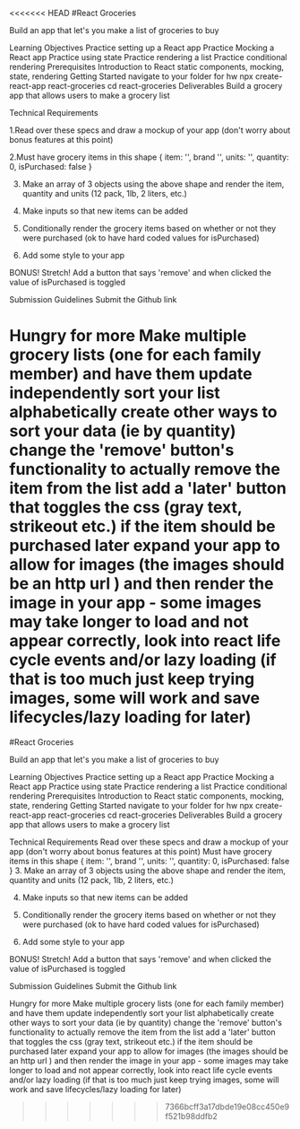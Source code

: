 <<<<<<< HEAD
#React Groceries

Build an app that let's you make a list of groceries to buy

Learning Objectives
Practice setting up a React app
Practice Mocking a React app
Practice using state
Practice rendering a list
Practice conditional rendering
Prerequisites
Introduction to React static components, mocking, state, rendering
Getting Started
navigate to your folder for hw
npx create-react-app react-groceries
cd react-groceries
Deliverables
Build a grocery app that allows users to make a grocery list

Technical Requirements

1.Read over these specs and draw a mockup of your app (don't worry about bonus features at this point)

2.Must have grocery items in this shape
{
  item: '',
  brand '',
  units: '',
  quantity: 0,
  isPurchased: false
}

3. Make an array of 3 objects using the above shape and render the item, quantity and units (12 pack, 1lb, 2 liters, etc.)

4. Make inputs so that new items can be added

5. Conditionally render the grocery items based on whether or not they were purchased (ok to have hard coded values for isPurchased)

6. Add some style to your app

BONUS! Stretch! Add a button that says 'remove' and when clicked the value of isPurchased is toggled

Submission Guidelines
Submit the Github link 

Hungry for more
Make multiple grocery lists (one for each family member) and have them update independently
sort your list alphabetically
create other ways to sort your data (ie by quantity)
change the 'remove' button's functionality to actually remove the item from the list
add a 'later' button that toggles the css (gray text, strikeout etc.) if the item should be purchased later
expand your app to allow for images (the images should be an http url ) and then render the image in your app - some images may take longer to load and not appear correctly, look into react life cycle events and/or lazy loading (if that is too much just keep trying images, some will work and save lifecycles/lazy loading for later)
=======
#React Groceries

Build an app that let's you make a list of groceries to buy

Learning Objectives
Practice setting up a React app
Practice Mocking a React app
Practice using state
Practice rendering a list
Practice conditional rendering
Prerequisites
Introduction to React static components, mocking, state, rendering
Getting Started
navigate to your folder for hw
npx create-react-app react-groceries
cd react-groceries
Deliverables
Build a grocery app that allows users to make a grocery list

Technical Requirements
Read over these specs and draw a mockup of your app (don't worry about bonus features at this point)
Must have grocery items in this shape
{
  item: '',
  brand '',
  units: '',
  quantity: 0,
  isPurchased: false
}
3. Make an array of 3 objects using the above shape and render the item, quantity and units (12 pack, 1lb, 2 liters, etc.)

4. Make inputs so that new items can be added

5. Conditionally render the grocery items based on whether or not they were purchased (ok to have hard coded values for isPurchased)

6. Add some style to your app

BONUS! Stretch! Add a button that says 'remove' and when clicked the value of isPurchased is toggled

Submission Guidelines
Submit the Github link 

Hungry for more
Make multiple grocery lists (one for each family member) and have them update independently
sort your list alphabetically
create other ways to sort your data (ie by quantity)
change the 'remove' button's functionality to actually remove the item from the list
add a 'later' button that toggles the css (gray text, strikeout etc.) if the item should be purchased later
expand your app to allow for images (the images should be an http url ) and then render the image in your app - some images may take longer to load and not appear correctly, look into react life cycle events and/or lazy loading (if that is too much just keep trying images, some will work and save lifecycles/lazy loading for later)
>>>>>>> 7366bcff3a17dbde19e08cc450e9f521b98ddfb2

